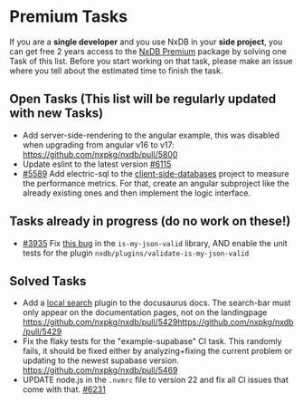 # Premium Tasks

If you are a **single developer** and you use NxDB in your **side project**, you can get free 2 years access to the [NxDB Premium](https://nxdb.khulnasoft.com/premium) package by solving one Task of this list. Before you start working on that task, please make an issue where you tell about the estimated time to finish the task.


## Open Tasks (This list will be regularly updated with new Tasks)

- Add server-side-rendering to the angular example, this was disabled when upgrading from angular v16 to v17: https://github.com/nxpkg/nxdb/pull/5800
- Update eslint to the latest version [#6115](https://github.com/nxpkg/nxdb/pull/6115)
- [#5589](https://github.com/nxpkg/nxdb/issues/5589) Add electric-sql to the [client-side-databases](https://github.com/nxpkg/client-side-databases) project to measure the performance metrics. For that, create an angular subproject like the already existing ones and then implement the logic interface.

## Tasks already in progress (do no work on these!)

- [#3935](https://github.com/nxpkg/nxdb/pull/3935) Fix [this bug](https://github.com/mafintosh/is-my-json-valid/pull/192) in the `is-my-json-valid` library, AND enable the unit tests for the plugin `nxdb/plugins/validate-is-my-json-valid`

## Solved Tasks

- Add a [local search](https://github.com/cmfcmf/docusaurus-search-local) plugin to the docusaurus docs. The search-bar must only appear on the documentation pages, not on the landingpage https://github.com/nxpkg/nxdb/pull/5429https://github.com/nxpkg/nxdb/pull/5429
- Fix the flaky tests for the "example-supabase" CI task. This randomly fails, it should be fixed either by analyzing+fixing the current problem or updating to the newest supabase version. https://github.com/nxpkg/nxdb/pull/5469
- UPDATE node.js in the `.nvmrc` file to version 22 and fix all CI issues that come with that. [#6231](https://github.com/nxpkg/nxdb/pull/6231)
